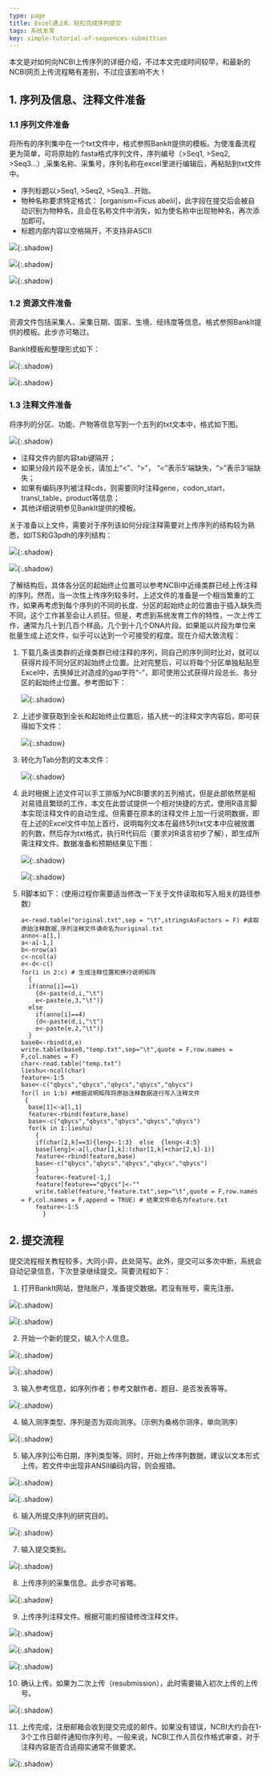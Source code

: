 ```yaml
---
type: page
title: Excel遇上R，轻松完成序列提交
tags: 系统发育
key: simple-tutorial-of-sequences-submittion
---
```


本文是对如何向NCBI上传序列的详细介绍，不过本文完成时间较早，和最新的NCBI网页上传流程略有差别，不过应该影响不大！

<!--more-->


## 1. 序列及信息、注释文件准备

### 1.1 序列文件准备

将所有的序列集中在一个txt文件中，格式参照BankIt提供的模板。为使准备流程更为简单，可将原始的.fasta格式序列文件，序列编号（>Seq1, >Seq2, >Seq3…）,采集名称、采集号，序列名称在excel里进行编辑后，再粘贴到txt文件中。

- 序列标题以>Seq1, >Seq2, >Seq3…开始。
- 物种名称要求特定格式： [organism=Ficus abelii]，此字段在提交后会被自动识别为物种名，且会在名称文件中消失，如为使名称中出现物种名，再次添加即可。
- 标题内部内容以空格隔开，不支持非ASCII

![](https://qbycs.coding.net/p/qbycs_clone/d/qbycs_clone/git/raw/master/image/blog/2019-12-01-simple-tutorial-of-sequences-submittion/1.png){:.shadow}

![](https://qbycs.coding.net/p/qbycs_clone/d/qbycs_clone/git/raw/master/image/blog/2019-12-01-simple-tutorial-of-sequences-submittion/2.png){:.shadow}

![](https://qbycs.coding.net/p/qbycs_clone/d/qbycs_clone/git/raw/master/image/blog/2019-12-01-simple-tutorial-of-sequences-submittion/3.png){:.shadow}

### 1.2    资源文件准备

资源文件包括采集人、采集日期、国家、生境、经纬度等信息。格式参照BankIt提供的模板。此步亦可略过。

BankIt模板和整理形式如下：

![](https://qbycs.coding.net/p/qbycs_clone/d/qbycs_clone/git/raw/master/image/blog/2019-12-01-simple-tutorial-of-sequences-submittion/4.png){:.shadow}

![](https://qbycs.coding.net/p/qbycs_clone/d/qbycs_clone/git/raw/master/image/blog/2019-12-01-simple-tutorial-of-sequences-submittion/5.png){:.shadow}

### 1.3    注释文件准备

将序列的分区、功能、产物等信息写到一个五列的txt文本中，格式如下图。  

![](https://qbycs.coding.net/p/qbycs_clone/d/qbycs_clone/git/raw/master/image/blog/2019-12-01-simple-tutorial-of-sequences-submittion/6.png){:.shadow} 

- 注释文件内部内容tab键隔开；
- 如果分段片段不是全长，请加上“<”、“>”， “<”表示5’端缺失，“>”表示3’端缺失；
- 如果有编码序列被注释cds，则需要同时注释gene，codon_start，transl_table，product等信息；
- 其他详细说明参见BankIt提供的模板。

关于准备以上文件，需要对于序列该如何分段注释需要对上传序列的结构较为熟悉，如ITS和G3pdh的序列结构：  

![](https://qbycs.coding.net/p/qbycs_clone/d/qbycs_clone/git/raw/master/image/blog/2019-12-01-simple-tutorial-of-sequences-submittion/7.png){:.shadow}

![](https://qbycs.coding.net/p/qbycs_clone/d/qbycs_clone/git/raw/master/image/blog/2019-12-01-simple-tutorial-of-sequences-submittion/8.png){:.shadow}

了解结构后，具体各分区的起始终止位置可以参考NCBI中近缘类群已经上传注释的序列。然而，当一次性上传序列较多时，上述文件的准备是一个相当繁重的工作，如果再考虑到每个序列的不同的长度、分区的起始终止的位置由于插入缺失而不同，这个工作甚至会让人抓狂。但是，考虑到系统发育工作的特性，一次上传工作，通常为几十到几百个样品，几个到十几个DNA片段。如果能以片段为单位来批量生成上述文件，似乎可以达到一个可接受的程度。现在介绍大致流程：

1. 下载几条该类群的近缘类群已经注释的序列，同自己的序列同时比对，就可以获得片段不同分区的起始终止位置。比对完整后，可以将每个分区单独粘贴至Excel中，去换掉比对造成的gap字符“-”，即可使用公式获得片段总长、各分区的起始终止位置。参考图如下：

   ![](https://qbycs.coding.net/p/qbycs_clone/d/qbycs_clone/git/raw/master/image/blog/2019-12-01-simple-tutorial-of-sequences-submittion/9.png){:.shadow}
2. 上述步骤获取到全长和起始终止位置后，插入统一的注释文字内容后，即可获得如下文件：

   ![](https://qbycs.coding.net/p/qbycs_clone/d/qbycs_clone/git/raw/master/image/blog/2019-12-01-simple-tutorial-of-sequences-submittion/10.png){:.shadow}

3. 转化为Tab分割的文本文件：

   ![](https://qbycs.coding.net/p/qbycs_clone/d/qbycs_clone/git/raw/master/image/blog/2019-12-01-simple-tutorial-of-sequences-submittion/11.png){:.shadow}

4. 此时根据上述文件可以手工排版为NCBI要求的五列格式，但是此部依然是相对易错且繁琐的工作，本文在此尝试提供一个相对快捷的方式，使用R语言脚本实现注释文件的自动生成。但需要在原本的注释文件上加一行说明数据，即在上述的Excel文件中加上首行，说明每列文本在最终5列txt文本中应被放置的列数，然后存为txt格式，执行R代码后（要求对R语言初步了解），即生成所需注释文件。数据准备和预期结果见下图：

   ![](https://qbycs.coding.net/p/qbycs_clone/d/qbycs_clone/git/raw/master/image/blog/2019-12-01-simple-tutorial-of-sequences-submittion/12.png){:.shadow}

   ![](https://qbycs.coding.net/p/qbycs_clone/d/qbycs_clone/git/raw/master/image/blog/2019-12-01-simple-tutorial-of-sequences-submittion/13.png){:.shadow}

5. R脚本如下：（使用过程你需要适当修改一下关于文件读取和写入相关的路径参数）

   ```
   a<-read.table("original.txt",sep = "\t",stringsAsFactors = F) #读取原始注释数据,序列注释文件请命名为original.txt
   anno<-a[1,]
   a<-a[-1,]
   b<-nrow(a)
   c<-ncol(a)
   e<-d<-c()
   for(i in 2:c) # 生成注释位置和换行说明矩阵
     {
     if(anno[i]==1) 
       {d<-paste(d,i,"\t")
       e<-paste(e,3,"\t")}
     else
       if(anno[i]==4)
       {d<-paste(d,i,"\t")
       e<-paste(e,2,"\t")}
     }
   base0<-rbind(d,e)
   write.table(base0,"temp.txt",sep="\t",quote = F,row.names = F,col.names = F)
   char<-read.table("temp.txt")
   lieshu<-ncol(char)
   feature<-1:5
   base<-c("qbycs","qbycs","qbycs","qbycs","qbycs")
   for(l in 1:b) #根据说明矩阵将原始注释数据逐行写入注释文件
    {
     base[1]<-a[l,1]
     feature<-rbind(feature,base)
     base<-c("qbycs","qbycs","qbycs","qbycs","qbycs")
     for(k in 1:lieshu)
       {
       if(char[2,k]==3){leng<-1:3}  else  {leng<-4:5}
       base[leng]<-a[l,char[1,k]:(char[1,k]+char[2,k]-1)]
       feature<-rbind(feature,base)
       base<-c("qbycs","qbycs","qbycs","qbycs","qbycs")
       }
       feature<-feature[-1,]
       feature[feature=="qbycs"]<-""
       write.table(feature,"feature.txt",sep="\t",quote = F,row.names = F,col.names = F,append = TRUE) # 结果文件命名为feature.txt
       feature<-1:5
         }
   ```

## 2.  提交流程

提交流程相关教程较多，大同小异，此处简写。此外，提交可以多次中断，系统会自动记录信息，下次登录继续提交。简要流程如下：

1. 打开BankIt网站，登陆账户，准备提交数据。若没有账号，需先注册。  

![](https://qbycs.coding.net/p/qbycs_clone/d/qbycs_clone/git/raw/master/image/blog/2019-12-01-simple-tutorial-of-sequences-submittion/14.png){:.shadow}

![](https://qbycs.coding.net/p/qbycs_clone/d/qbycs_clone/git/raw/master/image/blog/2019-12-01-simple-tutorial-of-sequences-submittion/15.png){:.shadow}

2. 开始一个新的提交，输入个人信息。  

![](https://qbycs.coding.net/p/qbycs_clone/d/qbycs_clone/git/raw/master/image/blog/2019-12-01-simple-tutorial-of-sequences-submittion/16.png){:.shadow}

![](https://qbycs.coding.net/p/qbycs_clone/d/qbycs_clone/git/raw/master/image/blog/2019-12-01-simple-tutorial-of-sequences-submittion/17.png){:.shadow}

3. 输入参考信息，如序列作者；参考文献作者、题目、是否发表等等。

![](https://qbycs.coding.net/p/qbycs_clone/d/qbycs_clone/git/raw/master/image/blog/2019-12-01-simple-tutorial-of-sequences-submittion/18.png){:.shadow}

4. 输入测序类型、序列是否为双向测序。（示例为桑格尔测序，单向测序）  

![](https://qbycs.coding.net/p/qbycs_clone/d/qbycs_clone/git/raw/master/image/blog/2019-12-01-simple-tutorial-of-sequences-submittion/19.png){:.shadow}

5. 输入序列公布日期，序列类型等。同时，开始上传序列数据，建议以文本形式上传。若文件中出现非ANSII编码内容，则会报错。  

![](https://qbycs.coding.net/p/qbycs_clone/d/qbycs_clone/git/raw/master/image/blog/2019-12-01-simple-tutorial-of-sequences-submittion/20.png){:.shadow}

![](https://qbycs.coding.net/p/qbycs_clone/d/qbycs_clone/git/raw/master/image/blog/2019-12-01-simple-tutorial-of-sequences-submittion/21.png){:.shadow}

6. 输入所提交序列的研究目的。  

![](https://qbycs.coding.net/p/qbycs_clone/d/qbycs_clone/git/raw/master/image/blog/2019-12-01-simple-tutorial-of-sequences-submittion/22.png){:.shadow}

7. 输入提交类别。  

![](https://qbycs.coding.net/p/qbycs_clone/d/qbycs_clone/git/raw/master/image/blog/2019-12-01-simple-tutorial-of-sequences-submittion/23.png){:.shadow}

8. 上传序列的采集信息。此步亦可省略。  

![](https://qbycs.coding.net/p/qbycs_clone/d/qbycs_clone/git/raw/master/image/blog/2019-12-01-simple-tutorial-of-sequences-submittion/24.png){:.shadow}

9. 上传序列注释文件。根据可能的报错修改注释文件。 

![](https://qbycs.coding.net/p/qbycs_clone/d/qbycs_clone/git/raw/master/image/blog/2019-12-01-simple-tutorial-of-sequences-submittion/25.png){:.shadow}

![](https://qbycs.coding.net/p/qbycs_clone/d/qbycs_clone/git/raw/master/image/blog/2019-12-01-simple-tutorial-of-sequences-submittion/26.png){:.shadow}

![](https://qbycs.coding.net/p/qbycs_clone/d/qbycs_clone/git/raw/master/image/blog/2019-12-01-simple-tutorial-of-sequences-submittion/30.png){:.shadow}

10. 确认上传。如果为二次上传（resubmission），此时需要输入初次上传的上传号。

![](https://qbycs.coding.net/p/qbycs_clone/d/qbycs_clone/git/raw/master/image/blog/2019-12-01-simple-tutorial-of-sequences-submittion/27.png){:.shadow}

11.   上传完成，注册邮箱会收到提交完成的邮件。如果没有错误，NCBI大约会在1-3个工作日邮件通知你序列号。一般来说，NCBI工作人员仅作格式审查，对于注释内容是否合适翔实通常不做要求。

![](https://qbycs.coding.net/p/qbycs_clone/d/qbycs_clone/git/raw/master/image/blog/2019-12-01-simple-tutorial-of-sequences-submittion/28.png){:.shadow} 